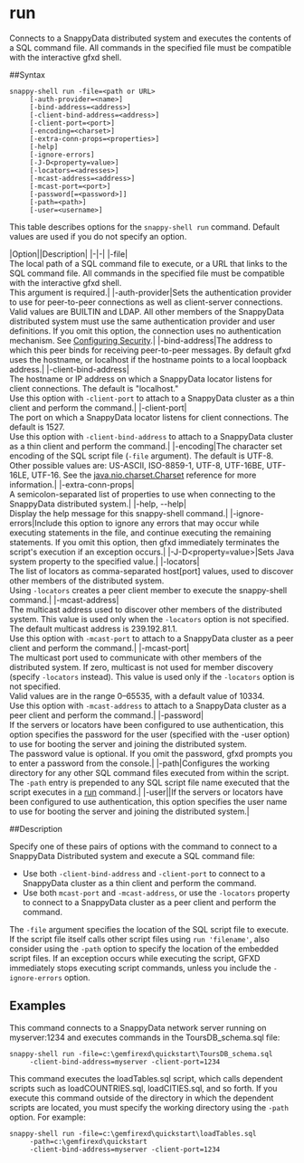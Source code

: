 # run
Connects to a SnappyData distributed system and executes the contents of a SQL command file. All commands in the specified file must be compatible with the interactive gfxd shell.

##Syntax

``` pre
snappy-shell run -file=<path or URL>
     [-auth-provider=<name>]
     [-bind-address=<address>]
     [-client-bind-address=<address>]
     [-client-port=<port>]
     [-encoding=<charset>]
     [-extra-conn-props=<properties>] 
     [-help] 
     [-ignore-errors]
     [-J-D<property=value>]
     [-locators=<adresses>]
     [-mcast-address=<address>]
     [-mcast-port=<port>]
     [-password[=<password>]]
     [-path=<path>]
     [-user=<username>]
```

This table describes options for the `snappy-shell run` command. Default values are used if you do not specify an option.

|Option||Description|
|-|-|
|-file|</br>The local path of a SQL command file to execute, or a URL that links to the SQL command file. All commands in the specified file must be compatible with the interactive gfxd shell.</br>This argument is required.|
|-auth-provider|Sets the authentication provider to use for peer-to-peer connections as well as client-server connections. Valid values are BUILTIN and LDAP. All other members of the SnappyData distributed system must use the same authentication provider and user definitions. If you omit this option, the connection uses no authentication mechanism. See <a href="../../deploy_guide/Topics/security/security_chapter.html#concept_6CD7D8A0C41E4BD2B0A5A8A6B192537F" class="xref" title="You secure a SnappyData deployment by configuring user authentication and SQL authorization, and enabling encryption between members using SSL/TLS.">Configuring Security</a>.|
|-bind-address|The address to which this peer binds for receiving peer-to-peer messages. By default gfxd uses the hostname, or localhost if the hostname points to a local loopback address.|
|-client-bind-address|</br>The hostname or IP address on which a SnappyData locator listens for client connections. The default is &quot;localhost.&quot; </br>Use this option with `-client-port` to attach to a SnappyData cluster as a thin client and perform the command.|
|-client-port|</br>The port on which a SnappyData locator listens for client connections. The default is 1527.</br>Use this option with `-client-bind-address` to attach to a SnappyData cluster as a thin client and perform the command.|
|-encoding|The character set encoding of the SQL script file (`-file` argument). The default is UTF-8. Other possible values are: US-ASCII, ISO-8859-1, UTF-8, UTF-16BE, UTF-16LE, UTF-16. See the <a href="http://docs.oracle.com/javase/7/docs/api/java/nio/charset/Charset.html" class="xref">java.nio.charset.Charset</a> reference for more information.|
|-extra-conn-props|</br>A semicolon-separated list of properties to use when connecting to the SnappyData distributed system.|
|-help, --help|</br>Display the help message for this snappy-shell command.|
|-ignore-errors|Include this option to ignore any errors that may occur while executing statements in the file, and continue executing the remaining statements. If you omit this option, then gfxd immediately terminates the script's execution if an exception occurs.|
|-J-D&lt;property=value&gt;|Sets Java system property to the specified value.|
|-locators|</br>The list of locators as comma-separated host[port] values, used to discover other members of the distributed system.</br>Using `-locators` creates a peer client member to execute the snappy-shell command.|
|-mcast-address|</br>The multicast address used to discover other members of the distributed system. This value is used only when the `-locators` option is not specified. The default multicast address is 239.192.81.1. </br>Use this option with `-mcast-port` to attach to a SnappyData cluster as a peer client and perform the command.|
|-mcast-port|</br>The multicast port used to communicate with other members of the distributed system. If zero, multicast is not used for member discovery (specify `-locators` instead). This value is used only if the `-locators` option is not specified.</br>Valid values are in the range 0–65535, with a default value of 10334.</br>Use this option with `-mcast-address` to attach to a SnappyData cluster as a peer client and perform the command.|
|-password|</br>If the servers or locators have been configured to use authentication, this option specifies the password for the user (specified with the -user option) to use for booting the server and joining the distributed system.</br>The password value is optional. If you omit the password, gfxd prompts you to enter a password from the console.|
|-path|Configures the working directory for any other SQL command files executed from within the script. The <code class="ph codeph">-path</code> entry is prepended to any SQL script file name executed that the script executes in a <a href="run.html#rtoolsijcomref28886" class="xref noPageCitation" title="Treats the value of the string as a valid file name, and redirects gfxd processing to read from that file until it ends or an exit command is executed.">run</a> command.|
|-user||If the servers or locators have been configured to use authentication, this option specifies the user name to use for booting the server and joining the distributed system.|

<a id="reference_9518856325F74F79B13674B8E060E6C5__section_F763D37B83E54D828B8572FF3192C67F"></a>
##Description

Specify one of these pairs of options with the command to connect to a SnappyData Distributed system and execute a SQL command file:

-   Use both `-client-bind-address` and `-client-port` to connect to a SnappyData cluster as a thin client and perform the command.
-   Use both `mcast-port` and `-mcast-address`, or use the `-locators` property to connect to a SnappyData cluster as a peer client and perform the command.

The `-file` argument specifies the location of the SQL script file to execute. If the script file itself calls other script files using `run 'filename'`, also consider using the `-path` option to specify the location of the embedded script files. If an exception occurs while executing the script, GFXD immediately stops executing script commands, unless you include the `-ignore-errors` option.

<a id="reference_9518856325F74F79B13674B8E060E6C5__section_216B020FDAC94495AB858096A117F350"></a>
## Examples

This command connects to a SnappyData network server running on myserver:1234 and executes commands in the <span class="ph filepath">ToursDB\_schema.sql</span> file:

``` pre
snappy-shell run -file=c:\gemfirexd\quickstart\ToursDB_schema.sql
     -client-bind-address=myserver -client-port=1234
```

This command executes the <span class="ph filepath">loadTables.sql</span> script, which calls dependent scripts such as <span class="ph filepath">loadCOUNTRIES.sql</span>, <span class="ph filepath">loadCITIES.sql</span>, and so forth. If you execute this command outside of the directory in which the dependent scripts are located, you must specify the working directory using the `-path` option. For example:

``` pre
snappy-shell run -file=c:\gemfirexd\quickstart\loadTables.sql
     -path=c:\gemfirexd\quickstart
     -client-bind-address=myserver -client-port=1234
```

